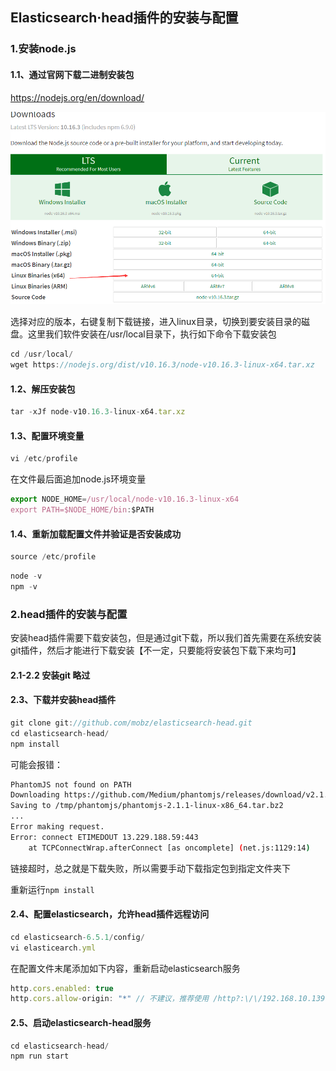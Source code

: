 ## Elasticsearch·head插件的安装与配置

### 1.安装node.js

#### 1.1、通过官网下载二进制安装包

https://nodejs.org/en/download/

![img](pictures\wlpvp63xq2.png)


选择对应的版本，右键复制下载链接，进入linux目录，切换到要安装目录的磁盘。这里我们软件安装在/usr/local目录下，执行如下命令下载安装包

```javascript
cd /usr/local/
wget https://nodejs.org/dist/v10.16.3/node-v10.16.3-linux-x64.tar.xz
```

#### 1.2、解压安装包

```javascript
tar -xJf node-v10.16.3-linux-x64.tar.xz 
```

#### 1.3、配置环境变量

```javascript
vi /etc/profile
```

在文件最后面追加node.js环境变量

```javascript
export NODE_HOME=/usr/local/node-v10.16.3-linux-x64
export PATH=$NODE_HOME/bin:$PATH
```

#### 1.4、重新加载配置文件并验证是否安装成功  

```javascript
source /etc/profile
```

```javascript
node -v
npm -v
```

### 2.head插件的安装与配置

安装head插件需要下载安装包，但是通过git下载，所以我们首先需要在系统安装git插件，然后才能进行下载安装【不一定，只要能将安装包下载下来均可】

#### 2.1-2.2 安装git 略过

#### 2.3、下载并安装head插件

```javascript
git clone git://github.com/mobz/elasticsearch-head.git
cd elasticsearch-head/
npm install
```

可能会报错：

```bash
PhantomJS not found on PATH
Downloading https://github.com/Medium/phantomjs/releases/download/v2.1.1//phantomjs-2.1.1-linux-x86_64.tar.bz2
Saving to /tmp/phantomjs/phantomjs-2.1.1-linux-x86_64.tar.bz2
...
Error making request.
Error: connect ETIMEDOUT 13.229.188.59:443
    at TCPConnectWrap.afterConnect [as oncomplete] (net.js:1129:14)
```

链接超时，总之就是下载失败，所以需要手动下载指定包到指定文件夹下

重新运行`npm install`

#### 2.4、配置elasticsearch，允许head插件远程访问

```javascript
cd elasticsearch-6.5.1/config/
vi elasticearch.yml
```

在配置文件末尾添加如下内容，重新启动elasticsearch服务

```javascript
http.cors.enabled: true
http.cors.allow-origin: "*" // 不建议，推荐使用 /http?:\/\/192.168.10.139(:[0-9]+)?/
```

#### 2.5、启动elasticsearch-head服务

```javascript
cd elasticsearch-head/
npm run start
```

